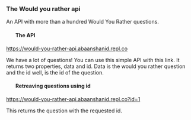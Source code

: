 <h3>The Would you rather api</h3>
An  API with more than a hundred Would You Rather questions.
<h4 class="font-semibold text-4xl text-white" style="margin-left:25px;">The API</h4>

<a href="https://would-you-rather-api.abaanshanid.repl.co" target="about:blank" class="url">https://would-you-rather-api.abaanshanid.repl.co</a>

 <p class="m-8 text-2xl text-white">
   We have a lot of questions! You can use this simple API with this link. It returns two properties, data and id. Data is
 the would you rather question and the id well, is the id of the question.
 </p>

<h4 class="font-semibold text-4xl text-white" style="margin-left:25px;">Retreaving questions using id</h4>

<a href="https://would-you-rather-api.abaanshanid.repl.co?id=1" target="about:blank" class="url">https://would-you-rather-api.abaanshanid.repl.co?id=1</a>
<p class="m-8 text-2xl text-white">
   This returns the question with the requested id.
 </p>
